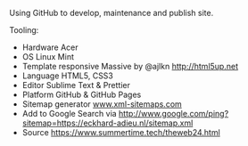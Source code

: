Using GitHub to develop, maintenance and publish site.

Tooling:
- Hardware Acer 
- OS Linux Mint 
- Template responsive Massive by @ajlkn http://html5up.net 
- Language HTML5, CSS3 
- Editor Sublime Text & Prettier 
- Platform GitHub & GitHub Pages 
- Sitemap generator www.xml-sitemaps.com 
- Add to Google Search via http://www.google.com/ping?sitemap=https://eckhard-adieu.nl/sitemap.xml 
- Source https://www.summertime.tech/theweb24.html 
